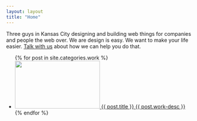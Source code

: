 ```yaml
---
layout: layout
title: "Home"
---
```

<p class="hero">
Three guys in Kansas City designing and building web things for companies and people the web over. We are <span class=company>design is easy</span>. We want to make your life easier. <a href="/about/#contact">Talk with us</a> about how we can help you do that.
</p>


<ul class="work">
{% for post in site.categories.work %}
 <li>
  <a href="{{ post.url }}">
    <span class=work-img>
      <span class=screen></span>
      <!--<img src="/static/images/work/{{ post.preview-image }}" height="130" width="230" />-->
      <img src="http://placehold.it/460x260/E8117F/ffffff/&text=FPO" height="130" width="230" />
    </span>
    <span class=work-title> {{ post.title }} </span>
    <span class=work-desc> {{ post.work-desc }} </span>
  </a>
{% endfor %}
</ul>

